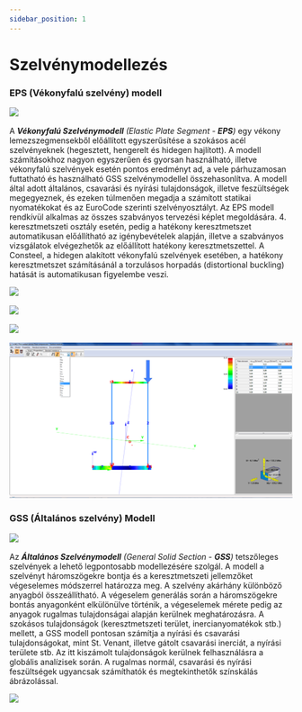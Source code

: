 ```yaml
---
sidebar_position: 1
---
```

# Szelvénymodellezés

<!-- wp:heading {"level":3} -->

### EPS (Vékonyfalú szelvény) modell

<!-- /wp:heading -->

<!-- wp:image {"align":"center","id":37462,"sizeSlug":"full","linkDestination":"media"} -->

[![](https://consteelsoftware.com/wp-content/uploads/2022/06/cmd_szelveny_parancs_EPS.png)](./img/wp-content-uploads-2022-06-cmd_szelveny_parancs_EPS.png)

<!-- /wp:image -->

<!-- wp:paragraph {"align":"justify"} -->

A _**Vékonyfalú Szelvénymodell** (Elastic Plate Segment - **EPS**)_ egy vékony lemezszegmensekből előállított egyszerűsítése a szokásos acél szelvényeknek (hegesztett, hengerelt és hidegen hajlított). A modell számításokhoz nagyon egyszerűen és gyorsan használható, illetve vékonyfalú szelvények esetén pontos eredményt ad, a vele párhuzamosan futtatható és használható GSS szelvénymodellel összehasonlítva. A modell által adott általános, csavarási és nyírási tulajdonságok, illetve feszültségek megegyeznek, és ezeken túlmenően megadja a számított statikai nyomatékokat és az EuroCode szerinti szelvényosztályt. Az EPS modell rendkívül alkalmas az összes szabványos tervezési képlet megoldására. 4. keresztmetszeti osztály esetén, pedig a hatékony keresztmetszet automatikusan előállítható az igénybevételek alapján, illetve a szabványos vizsgálatok elvégezhetők az előállított hatékony keresztmetszettel. A Consteel, a hidegen alakított vékonyfalú szelvények esetében, a hatékony keresztmetszet számításánál a torzulásos horpadás (distortional buckling) hatását is automatikusan figyelembe veszi.

<!-- /wp:paragraph -->

<!-- wp:columns {"verticalAlignment":"center","align":"wide"} -->

<!-- wp:column {"verticalAlignment":"center"} -->

<!-- wp:image {"align":"center","id":8471,"width":195,"height":372,"sizeSlug":"large","linkDestination":"media"} -->

[![](https://consteelsoftware.com/wp-content/uploads/2021/04/11-3-eps-model2.jpg)](./img/wp-content-uploads-2021-04-11-3-eps-model2.jpg)

<!-- /wp:image -->

<!-- /wp:column -->

<!-- wp:column {"verticalAlignment":"center"} -->

<!-- wp:image {"align":"center","id":8477,"sizeSlug":"large","linkDestination":"media"} -->

[![](https://consteelsoftware.com/wp-content/uploads/2021/04/11-3-eps-model3.png)](./img/wp-content-uploads-2021-04-11-3-eps-model3.png)

<!-- /wp:image -->

<!-- /wp:column -->

<!-- wp:column {"verticalAlignment":"center"} -->

<!-- wp:image {"align":"center","id":8483,"sizeSlug":"large","linkDestination":"media"} -->

[![](https://consteelsoftware.com/wp-content/uploads/2021/04/11-3-eps-model4.png)](./img/wp-content-uploads-2021-04-11-3-eps-model4.png)

<!-- /wp:image -->

<!-- /wp:column -->

<!-- /wp:columns -->

<!-- wp:image {"id":37478,"width":1024,"height":561,"sizeSlug":"large","linkDestination":"media","className":"is-style-editorskit-rounded"} -->

[![](./img/wp-content-uploads-2022-06-scr_szelveny_EPS_feszultseg-1024x561.png)](https://consteelsoftware.com/wp-content/uploads/2022/06/scr_szelveny_EPS_feszultseg.png)

<!-- /wp:image -->

<!-- wp:spacer -->

<!-- /wp:spacer -->

<!-- wp:heading {"level":3} -->

### GSS (Általános szelvény) Modell

<!-- /wp:heading -->

<!-- wp:image {"id":37470,"sizeSlug":"full","linkDestination":"media"} -->

[![](https://consteelsoftware.com/wp-content/uploads/2022/06/cmd_szelveny_parancs_GSS.png)](./img/wp-content-uploads-2022-06-cmd_szelveny_parancs_GSS.png)

<!-- /wp:image -->

<!-- wp:columns -->

<!-- wp:column {"width":"66.66%"} -->

<!-- wp:paragraph {"align":"justify"} -->

Az _**Általános Szelvénymodell** (General Solid Section_ - _**GSS**)_ tetszőleges szelvények a lehető legpontosabb modellezésére szolgál. A modell a szelvényt háromszögekre bontja és a keresztmetszeti jellemzőket végeselemes módszerrel határozza meg. A szelvény akárhány különböző anyagból összeállítható. A végeselem generálás során a háromszögekre bontás anyagonként elkülönülve történik, a végeselemek mérete pedig az anyagok rugalmas tulajdonságai alapján kerülnek meghatározásra. A szokásos tulajdonságok (keresztmetszeti terület, inercianyomatékok stb.) mellett, a GSS modell pontosan számítja a nyírási és csavarási tulajdonságokat, mint St. Venant, illetve gátolt csavarási inerciát, a nyírási területe stb. Az itt kiszámolt tulajdonságok kerülnek felhasználásra a globális analízisek során. A rugalmas normál, csavarási és nyírási feszültségek ugyancsak számíthatók és megtekinthetők színskálás ábrázolással.

<!-- /wp:paragraph -->

<!-- /wp:column -->

<!-- wp:column {"width":"33.33%"} -->

<!-- wp:image {"id":8502,"sizeSlug":"large","linkDestination":"media"} -->

[![](https://consteelsoftware.com/wp-content/uploads/2021/04/11-3-2-gss-model.jpg)](./img/wp-content-uploads-2021-04-11-3-2-gss-model.jpg)

<!-- /wp:image -->

<!-- /wp:column -->

<!-- /wp:columns -->
